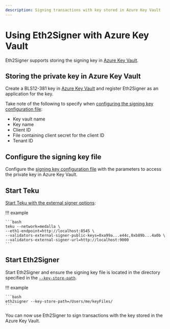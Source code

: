 ```yaml
---
description: Signing transactions with key stored in Azure Key Vault
---
```


# Using Eth2Signer with Azure Key Vault

Eth2Signer supports storing the signing key in [Azure Key Vault](https://azure.microsoft.com/en-au/services/key-vault/).

## Storing the private key in Azure Key Vault

Create a BLS12-381 key in [Azure Key Vault](https://docs.microsoft.com/en-us/azure/key-vault/)
and register Eth2Signer as an application for the key.

Take note of the following to specify when [configuring the signing key configuration file]:

* Key vault name
* Key name
* Client ID
* File containing client secret for the client ID
* Tenant ID

## Configure the signing key file

Configure the [signing key configuration file] with the parameters to access the private key in
Azure Key Vault.

## Start Teku

[Start Teku with the external signer options]: 

!!! example

    ```bash
    teku --network=medalla \
    --eth1-endpoint=http://localhost:8545 \
    --validators-external-signer-public-keys=0xa99a...e44c,0xb89b...4a0b \
    --validators-external-signer-url=http://localhost:9000
    ```


## Start Eth2Signer

Start Eth2Signer and ensure the signing key file is located in the directory specified in the
[`--key-store-path`](../../Reference/CLI/CLI-Syntax.md#key-store-path).

!!! example

    ```bash
    eth2signer --key-store-path=/Users/me/keyFiles/
    ```

You can now use Eth2Signer to sign transactions with the key stored in the Azure Key Vault.

<!-- links -->
[Start Teku with the external signer options]: https://docs.teku.pegasys.tech/en/latest/HowTo/External-Signer/Use-External-Signer/
[signing key configuration file]: ../Use-Signing-Keys.md
[configuring the signing key configuration file]: #configure-the-signing-key-file